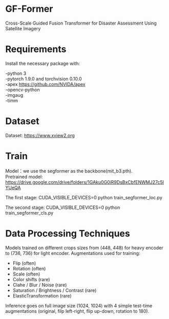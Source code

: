# GF-Former
Cross-Scale Guided Fusion Transformer for Disaster Assessment Using Satellite Imagery

# Requirements
   Install the necessary package with:
  
  -python 3\
  -pytorch 1.9.0 and torchvision 0.10.0\
  -apex <https://github.com/NVIDA/apex>\
  -opencv-python\
  -imgaug\
  -timm

# Dataset
Dataset: https://www.xview2.org

# Train
Model：we use the segformer as the backbone(mit_b3.pth).\
Pretrained model: <https://drive.google.com/drive/folders/1GAku0G0iR9DsBxCbfENWMJ27c5lYUeQA>

The first stage:
CUDA_VISIBLE_DEVICES=0 python train_segformer_loc.py

The second stage:
CUDA_VISIBLE_DEVICES=0 python train_segformer_cls.py

# Data Processing Techniques

Models trained on different crops sizes from (448, 448) for heavy encoder to (736, 736) for light encoder.
Augmentations used for training:
 - Flip (often)
 - Rotation (often)
 - Scale (often)
 - Color shifts (rare)
 - Clahe / Blur / Noise (rare)
 - Saturation / Brightness / Contrast (rare)
 - ElasticTransformation (rare)

Inference goes on full image size (1024, 1024) with 4 simple test-time augmentations (original, filp left-right, flip up-down, rotation to 180).
